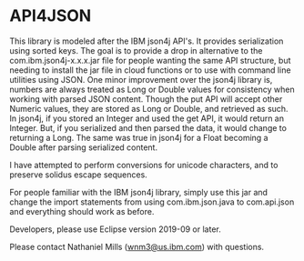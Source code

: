 # API4JSON

This library is modeled after the IBM json4j API's. It provides serialization using sorted keys. The goal is to provide a drop in alternative to the com.ibm.json4j-x.x.x.jar file for people wanting the same API structure, but needing to install the jar file in cloud functions or to use with command line utilities using JSON. One minor improvement over the json4j library is, numbers are always treated as Long or Double values for consistency when working with parsed JSON content. Though the put API will accept other Numeric values, they are stored as Long or Double, and retrieved as such. In json4j, if you stored an Integer and used the get API, it would return an Integer. But, if you serialized and then parsed the data, it would change to returning a Long. The same was true in json4j for a Float becoming a Double after parsing serialized content.

I have attempted to perform conversions for unicode characters, and to preserve solidus escape sequences.

For people familiar with the IBM json4j library, simply use this jar and change the import statements from using com.ibm.json.java to com.api.json and everything should work as before.

Developers, please use Eclipse version 2019-09 or later.

Please contact Nathaniel Mills (wnm3@us.ibm.com) with questions.

